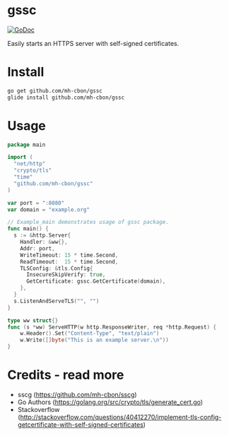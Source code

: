 # gssc

[![GoDoc](https://godoc.org/github.com/mh-cbon/gssc?status.svg)](https://godoc.org/github.com/mh-cbon/gssc)

Easily starts an HTTPS server with self-signed certificates.

# Install

```sh
go get github.com/mh-cbon/gssc
glide install github.com/mh-cbon/gssc
```

# Usage

```go
package main

import (
  "net/http"
  "crypto/tls"
  "time"
  "github.com/mh-cbon/gssc"
)

var port = ":8080"
var domain = "example.org"

// Example_main demonstrates usage of gssc package.
func main() {
  s := &http.Server{
    Handler: &ww{},
  	Addr: port,
    WriteTimeout: 15 * time.Second,
    ReadTimeout:  15 * time.Second,
  	TLSConfig: &tls.Config{
      InsecureSkipVerify: true,
      GetCertificate: gssc.GetCertificate(domain),
    },
  }
  s.ListenAndServeTLS("", "")
}

type ww struct{}
func (s *ww) ServeHTTP(w http.ResponseWriter, req *http.Request) {
    w.Header().Set("Content-Type", "text/plain")
    w.Write([]byte("This is an example server.\n"))
}
```

# Credits - read more

- sscg (https://github.com/mh-cbon/sscg)
- Go Authors (https://golang.org/src/crypto/tls/generate_cert.go)
- Stackoverflow (http://stackoverflow.com/questions/40412270/implement-tls-config-getcertificate-with-self-signed-certificates)
